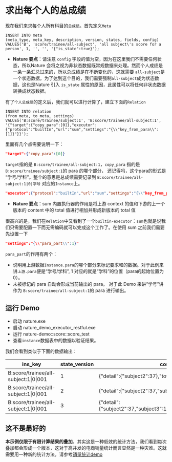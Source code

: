 # 求出每个人的总成绩

现在我们来求每个人所有科目的`总成绩`。首先定义`Meta`

```mysql
INSERT INTO meta
(meta_type, meta_key, description, version, states, fields, config)
VALUES('B', 'score/trainee/all-subject', 'all subject\'s score for a person', 1, '', '', '{"is_state":true}');
```

- **Nature 要点**：请注意 `config` 字段的值为空，因为在这里我们不需要任何状态，所以Nature 会将之视为非状态数据既常规数据来处理。然而个人成绩是一条一条汇总过来的，所以总成绩是在不断变化的，这就需要 `all-subject`是一个状态数据。为了达到这个目的，我们需要强制`all-subject`成为状态数据，这也是Nature 引入 `is_state` 属性的原因，此属性可以将任何非状态数据转换成状态数据。

有了`个人总成绩`的定义后，我们就可以进行计算了，建立下面的`Relation`

```mysql
INSERT INTO relation
(from_meta, to_meta, settings)
VALUES('B:score/trainee/subject:1', 'B:score/trainee/all-subject:1', '{"target":{"copy_para":[0]},"executor":{"protocol":"builtIn","url":"sum","settings":"{\\"key_from_para\\":[1]}"}}');
```

里面有几个点需要说明一下：

```json
"target":{"copy_para":[0]}
```

`target`指的是 `B:score/trainee/all-subject:1`，`copy_para` 指的是`B:score/trainee/subject:1`的 para 的哪个部分， 还记得吗，这个para的形式是 “学号/学科”。整个的意思是总成绩需要记录到 `B:score/trainee/all-subject:1|0|学号` 对应的`Instance`上。

```json
"executor":{"protocol":"builtIn","url":"sum","settings":"{\\"key_from_para\\":[1]}"}
```

- **Nature 要点**：sum 内置执行器的作用是将上游 context 的值和下游的上一个版本的 content 中的 total 值进行相加并形成新版本的 total 值

很高兴的是，我们在`Relation`中又看到了一个`builtin-executor`：`sum`也就是说我们只需要配置一下而无需编码就可以完成这个工作了。在使用 sum 之前我们需要先设置一下

```json
"settings":"{\\"para_part\\":1}"
```

`para_part`的作用有两个：

- 说明用上游数据`Instance.para`的哪个部分来标记要求和的数据。对于此例来讲`上游.para`便是“学号/学科”,  1 对应的就是“学科”的位置（para的起始位置为0）。
- 未被标记的 para 自动会形成当前输出的 para。 对于此 Demo 来讲“学号”讲作为 `B:score/trainee/all-subject:1`的 para 进行输出。

## 运行 Demo

- 启动 nature.exe
- 启动  nature_demo_executor_restful.exe
- 运行 nature-demo::score::score_test 
- 查看`instance`数据表中的数据以验证结果。

我们会看到类似于下面的数据输出：

| ins_key | state_version | content |
| ------- | ------------- | ------- |
|B:score/trainee/all-subject:1\|0\|001|1| {"detail":{"subject2":37},"total":37} |
|B:score/trainee/all-subject:1\|0\|001|2| {"detail":{"subject2":37,"subject3":100},"total":137} |
|B:score/trainee/all-subject:1\|0\|001|3| {"detail":{"subject2":37,"subject3":100,"subject1":62},"total":199} |

## 这不是最好的

**本示例仅限于有限计算结果的叠加**。其实这是一种低效的统计方法，我们看到每次叠加都会形成一个版本，这对于高并发的电商销量统计而言显然是一种灾难。这就需要用一种新的统计方法。请参考[销量统计demo](../sale/sale_1_make_time_range.md)

